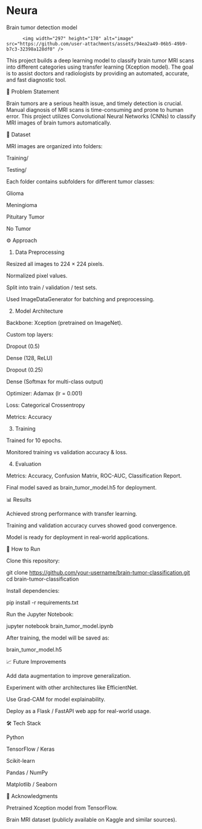 # Neura 
Brain tumor detection model
          
          
          
          
          
          <img width="297" height="170" alt="image" src="https://github.com/user-attachments/assets/94ea2a49-06b5-49b9-b7c3-32398a128df0" />


This project builds a deep learning model to classify brain tumor MRI scans into different categories using transfer learning (Xception model). The goal is to assist doctors and radiologists by providing an automated, accurate, and fast diagnostic tool.

📌 Problem Statement

Brain tumors are a serious health issue, and timely detection is crucial. Manual diagnosis of MRI scans is time-consuming and prone to human error. This project utilizes Convolutional Neural Networks (CNNs) to classify MRI images of brain tumors automatically.

📂 Dataset

MRI images are organized into folders:

Training/

Testing/

Each folder contains subfolders for different tumor classes:

Glioma

Meningioma

Pituitary Tumor

No Tumor

⚙️ Approach
1. Data Preprocessing

Resized all images to 224 × 224 pixels.

Normalized pixel values.

Split into train / validation / test sets.

Used ImageDataGenerator for batching and preprocessing.

2. Model Architecture

Backbone: Xception (pretrained on ImageNet).

Custom top layers:

Dropout (0.5)

Dense (128, ReLU)

Dropout (0.25)

Dense (Softmax for multi-class output)

Optimizer: Adamax (lr = 0.001)

Loss: Categorical Crossentropy

Metrics: Accuracy

3. Training

Trained for 10 epochs.

Monitored training vs validation accuracy & loss.

4. Evaluation

Metrics: Accuracy, Confusion Matrix, ROC-AUC, Classification Report.

Final model saved as brain_tumor_model.h5 for deployment.

📊 Results

Achieved strong performance with transfer learning.

Training and validation accuracy curves showed good convergence.

Model is ready for deployment in real-world applications.

🚀 How to Run

Clone this repository:

git clone https://github.com/your-username/brain-tumor-classification.git
cd brain-tumor-classification


Install dependencies:

pip install -r requirements.txt


Run the Jupyter Notebook:

jupyter notebook brain_tumor_model.ipynb


After training, the model will be saved as:

brain_tumor_model.h5

📈 Future Improvements

Add data augmentation to improve generalization.

Experiment with other architectures like EfficientNet.

Use Grad-CAM for model explainability.

Deploy as a Flask / FastAPI web app for real-world usage.

🛠️ Tech Stack

Python

TensorFlow / Keras

Scikit-learn

Pandas / NumPy

Matplotlib / Seaborn

🙌 Acknowledgments

Pretrained Xception model from TensorFlow.

Brain MRI dataset (publicly available on Kaggle and similar sources).

